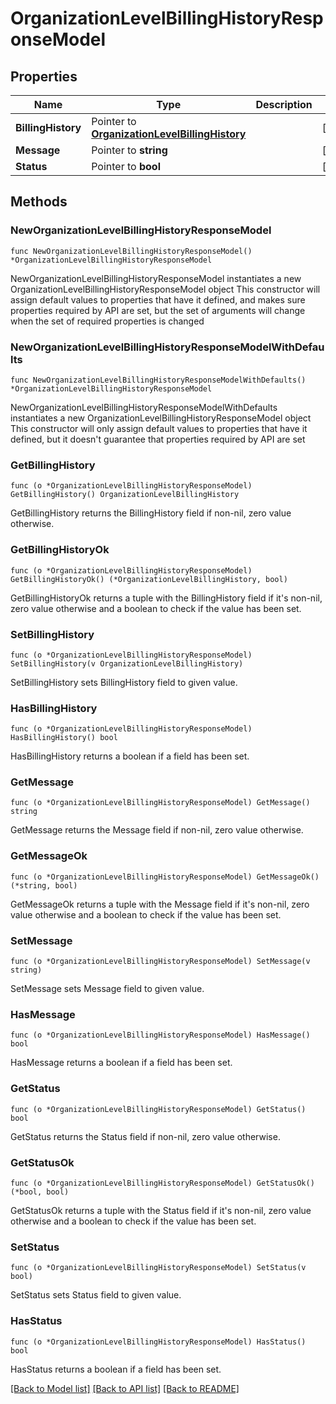 # OrganizationLevelBillingHistoryResponseModel

## Properties

Name | Type | Description | Notes
------------ | ------------- | ------------- | -------------
**BillingHistory** | Pointer to [**OrganizationLevelBillingHistory**](OrganizationLevelBillingHistory.md) |  | [optional] 
**Message** | Pointer to **string** |  | [optional] 
**Status** | Pointer to **bool** |  | [optional] 

## Methods

### NewOrganizationLevelBillingHistoryResponseModel

`func NewOrganizationLevelBillingHistoryResponseModel() *OrganizationLevelBillingHistoryResponseModel`

NewOrganizationLevelBillingHistoryResponseModel instantiates a new OrganizationLevelBillingHistoryResponseModel object
This constructor will assign default values to properties that have it defined,
and makes sure properties required by API are set, but the set of arguments
will change when the set of required properties is changed

### NewOrganizationLevelBillingHistoryResponseModelWithDefaults

`func NewOrganizationLevelBillingHistoryResponseModelWithDefaults() *OrganizationLevelBillingHistoryResponseModel`

NewOrganizationLevelBillingHistoryResponseModelWithDefaults instantiates a new OrganizationLevelBillingHistoryResponseModel object
This constructor will only assign default values to properties that have it defined,
but it doesn't guarantee that properties required by API are set

### GetBillingHistory

`func (o *OrganizationLevelBillingHistoryResponseModel) GetBillingHistory() OrganizationLevelBillingHistory`

GetBillingHistory returns the BillingHistory field if non-nil, zero value otherwise.

### GetBillingHistoryOk

`func (o *OrganizationLevelBillingHistoryResponseModel) GetBillingHistoryOk() (*OrganizationLevelBillingHistory, bool)`

GetBillingHistoryOk returns a tuple with the BillingHistory field if it's non-nil, zero value otherwise
and a boolean to check if the value has been set.

### SetBillingHistory

`func (o *OrganizationLevelBillingHistoryResponseModel) SetBillingHistory(v OrganizationLevelBillingHistory)`

SetBillingHistory sets BillingHistory field to given value.

### HasBillingHistory

`func (o *OrganizationLevelBillingHistoryResponseModel) HasBillingHistory() bool`

HasBillingHistory returns a boolean if a field has been set.

### GetMessage

`func (o *OrganizationLevelBillingHistoryResponseModel) GetMessage() string`

GetMessage returns the Message field if non-nil, zero value otherwise.

### GetMessageOk

`func (o *OrganizationLevelBillingHistoryResponseModel) GetMessageOk() (*string, bool)`

GetMessageOk returns a tuple with the Message field if it's non-nil, zero value otherwise
and a boolean to check if the value has been set.

### SetMessage

`func (o *OrganizationLevelBillingHistoryResponseModel) SetMessage(v string)`

SetMessage sets Message field to given value.

### HasMessage

`func (o *OrganizationLevelBillingHistoryResponseModel) HasMessage() bool`

HasMessage returns a boolean if a field has been set.

### GetStatus

`func (o *OrganizationLevelBillingHistoryResponseModel) GetStatus() bool`

GetStatus returns the Status field if non-nil, zero value otherwise.

### GetStatusOk

`func (o *OrganizationLevelBillingHistoryResponseModel) GetStatusOk() (*bool, bool)`

GetStatusOk returns a tuple with the Status field if it's non-nil, zero value otherwise
and a boolean to check if the value has been set.

### SetStatus

`func (o *OrganizationLevelBillingHistoryResponseModel) SetStatus(v bool)`

SetStatus sets Status field to given value.

### HasStatus

`func (o *OrganizationLevelBillingHistoryResponseModel) HasStatus() bool`

HasStatus returns a boolean if a field has been set.


[[Back to Model list]](../README.md#documentation-for-models) [[Back to API list]](../README.md#documentation-for-api-endpoints) [[Back to README]](../README.md)



